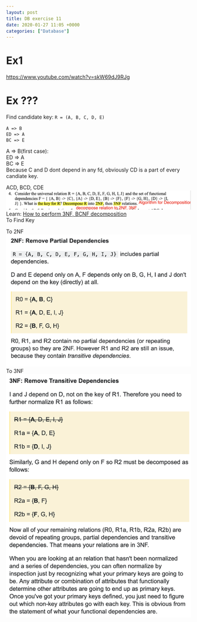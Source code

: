 ```yaml
---
layout: post
title: DB exercise 11
date: 2020-01-27 11:05 +0000
categories: ["Database"]
---
```

# Ex1
https://www.youtube.com/watch?v=skW69dJ9RJg

# Ex ??? 
Find candidate key:
`R = (A, B, C, D, E)`
```
A => B
ED => A
BC => E
```
A => B(first case):  
ED => A  
BC => E  
Because C and D dont depend in any fd, obviously CD is a part of every candiate key.  

ACD, BCD, CDE
![](/assets/img/2020-01-27-12-06-50.png)
Learn: [How to perform 3NF, BCNF decomposition](https://www.youtube.com/watch?v=L5R1l2eegtE)  
To Find Key

To 2NF
![](/assets/img/2020-01-27-12-06-30.png)
To 3NF
![](/assets/img/2020-01-27-12-07-06.png)